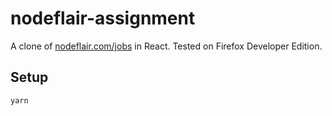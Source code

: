 # nodeflair-assignment

A clone of [nodeflair.com/jobs](https://nodeflair.com/jobs) in React. Tested on Firefox Developer Edition.

## Setup

```bash
yarn
```
